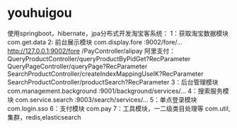 # youhuigou
使用springboot，hibernate，jpa分布式开发淘宝客系统：
1：获取淘宝数据模块 com.get.data
2: 前台展示模块  com.display.fore           :9002/fore/...
http://127.0.0.1:9002/fore
/PayController/alipay    阿里支付：
    QueryProductController/queryProductByPidGet?RecParameter
    QueryPageController/queryPage?RecParameter
    SearchProductController/createIndexMappingUseIK?RecParameter
    SearchProductController/productSearch?RecParameter
3：后台管理模块  com.management.background  :9001/background/services/...
4：搜索服务模块  com.service.search          :9003/search/services/...
5：单点登录模块  com.login.sso
6：支付模块      com.pay
7：工具模块，一二级类目处理等 com.util,集群，redis,elasticsearch